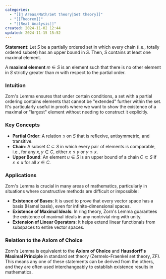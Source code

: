 ```yaml
---
categories:
  - "[[📂 Areas/Math/Set theory|Set theory]]"
  - "[[Theorem]]"
  - "[[Real Analysis]]"
created: 2024-11-02 12:44
updated: 2024-11-15 15:52
---
```

**Statement**: Let $S$ be a partially ordered set in which every chain (i.e., totally ordered subset) has an upper bound in $S$. Then, $S$ contains at least one maximal element.

A **maximal element** $m \in S$ is an element such that there is no other element in $S$ strictly greater than $m$ with respect to the partial order.

### Intuition
Zorn's Lemma ensures that under certain conditions, a set with a partial ordering contains elements that cannot be "extended" further within the set. It's particularly useful in proofs where we want to show the existence of a maximal or "largest" element without needing to construct it explicitly.

### Key Concepts
- **Partial Order**: A relation $\leq$ on $S$ that is reflexive, antisymmetric, and transitive.
- **Chain**: A subset $C \subset S$ in which every pair of elements is comparable, i.e., for any $x, y \in C$, either $x \leq y$ or $y \leq x$.
- **Upper Bound**: An element $u \in S$ is an upper bound of a chain $C \subset S$ if $x \leq u$ for all $x \in C$.

### Applications
Zorn's Lemma is crucial in many areas of mathematics, particularly in situations where constructive methods are difficult or impossible:
- **Existence of Bases**: It is used to prove that every vector space has a basis (Hamel basis), even for infinite-dimensional spaces.
- **Existence of Maximal Ideals**: In ring theory, Zorn's Lemma guarantees the existence of maximal ideals in any nontrivial ring with unity.
- **Extension of Linear Operators**: It helps extend linear functionals from subspaces to entire vector spaces.

### Relation to the Axiom of Choice
Zorn's Lemma is equivalent to the **Axiom of Choice** and **Hausdorff's Maximal Principle** in standard set theory (Zermelo-Fraenkel set theory, ZF). This means any one of these statements can be derived from the others, and they are often used interchangeably to establish existence results in mathematics.